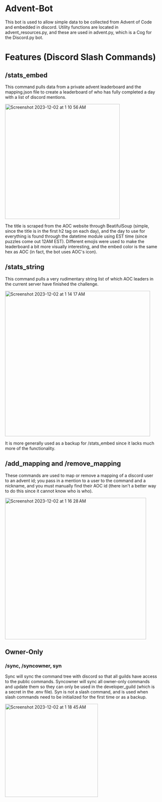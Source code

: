 # Advent-Bot
This bot is used to allow simple data to be collected from Advent of Code and embedded in discord. Utility functions are located in advent_resources.py, and these are used in advent.py, which is a Cog for the Discord.py bot.
# Features (Discord Slash Commands)
## /stats_embed
This command pulls data from a private advent leaderboard and the mapping.json file to create a leaderboard of who has fully completed a day with a list of discord mentions.

<img width="378" alt="Screenshot 2023-12-02 at 1 10 56 AM" src="https://github.com/YKawesome/Advent-Bot/assets/72176181/13f9e690-a0e7-409f-b9a9-42736b1add98">

The title is scraped from the AOC website through BeatifulSoup (simple, since the title is in the first h2 tag on each day), and the day to use for everything is found through the datetime module using EST time (since puzzles come out 12AM EST).
Different emojis were used to make the leaderboard a bit more visually interesting, and the embed color is the same hex as AOC (in fact, the bot uses AOC's icon).
## /stats_string
This command pulls a very rudimentary string list of which AOC leaders in the current server have finished the challenge.

<img width="478" alt="Screenshot 2023-12-02 at 1 14 17 AM" src="https://github.com/YKawesome/Advent-Bot/assets/72176181/12fd71fa-8b9d-42be-94f9-d999c133bcc4">

It is more generally used as a backup for /stats_embed since it lacks much more of the functionality.

## /add_mapping and /remove_mapping
These commands are used to map or remove a mapping of a discord user to an advent id; you pass in a mention to a user to the command and a nickname, and you must manually find their AOC id (there isn't a better way to do this since it cannot know who is who).

<img width="465" alt="Screenshot 2023-12-02 at 1 16 28 AM" src="https://github.com/YKawesome/Advent-Bot/assets/72176181/0b0128e9-1167-4f8a-8624-5d1f02b29960">

## Owner-Only
### /sync, /syncowner, syn
Sync will sync the command tree with discord so that all guilds have access to the public commands.
Syncowner will sync all owner-only commands and update them so they can only be used in the developer_guild (which is a secret in the .env file).
Syn is not a slash command, and is used when slash commands need to be initialized for the first time or as a backup.

<img width="306" alt="Screenshot 2023-12-02 at 1 18 45 AM" src="https://github.com/YKawesome/Advent-Bot/assets/72176181/df653050-43e4-4a12-b414-010b36c22717">
